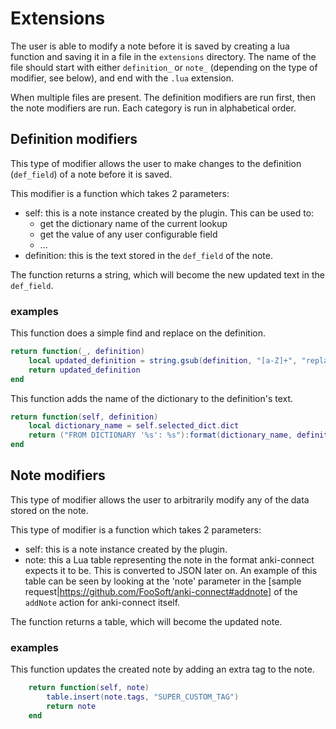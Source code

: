# Extensions

The user is able to modify a note before it is saved by creating a lua function and saving it in a file in the `extensions` directory.
The name of the file should start with either `definition_` or `note_` (depending on the type of modifier, see below), and end with the `.lua` extension.

When multiple files are present. The definition modifiers are run first, then the note modifiers are run. Each category is run in alphabetical order.

## Definition modifiers
This type of modifier allows the user to make changes to the definition (`def_field`) of a note before it is saved.

This modifier is a function which takes 2 parameters:
 - self: this is a note instance created by the plugin. This can be used to:
    * get the dictionary name of the current lookup
    * get the value of any user configurable field
    * ...
 - definition: this is the text stored in the `def_field` of the note.

 The function returns a string, which will become the new updated text in the `def_field`.

### examples

This function does a simple find and replace on the definition.
```lua
return function(_, definition)
    local updated_definition = string.gsub(definition, "[a-Z]+", "replacement")
    return updated_definition
end
```

This function adds the name of the dictionary to the definition's text.
```lua
return function(self, definition)
    local dictionary_name = self.selected_dict.dict
    return ("FROM DICTIONARY '%s': %s"):format(dictionary_name, definition)
end
```

## Note modifiers
This type of modifier allows the user to arbitrarily modify any of the data stored on the note.


This type of modifier is a function which takes 2 parameters:

 - self: this is a note instance created by the plugin.
 - note: this a Lua table representing the note in the format anki-connect expects it to be. This is converted to JSON later on.
    An example of this table can be seen by looking at the 'note' parameter in the [sample request|https://github.com/FooSoft/anki-connect#addnote] of the `addNote` action for anki-connect itself.

 The function returns a table, which will become the updated note.

### examples

This function updates the created note by adding an extra tag to the note.
```lua
    return function(self, note)
        table.insert(note.tags, "SUPER_CUSTOM_TAG")
        return note
    end
```
